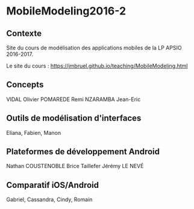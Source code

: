 # MobileModeling2016-2

## Contexte

Site du cours de modélisation des applications mobiles de la LP APSIO 2016-2017.

Le site du cours : https://jmbruel.github.io/teaching/MobileModeling.html

## Concepts

VIDAL Olivier 
POMAREDE Remi
NZARAMBA Jean-Eric

## Outils de modélisation d'interfaces

Eliana, Fabien, Manon

## Plateformes de développement Android

Nathan COUSTENOBLE
Brice Taillefer
Jérémy LE NEVÉ

## Comparatif iOS/Android

Gabriel, Cassandra, Cindy, Romain
